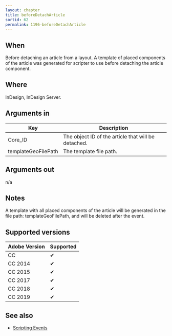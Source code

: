 ```yaml
---
layout: chapter
title: beforeDetachArticle
sortid: 62
permalink: 1196-beforeDetachArticle
---
```


## When 
Before detaching an article from a layout. A template of placed components of the article was generated
for scripter to use before detaching the article component.

## Where 
InDesign, InDesign Server.

## Arguments in 
|Key |Description|
|----|-----------|
|Core_ID |The object ID of the article that will be detached.|
|templateGeoFilePath |The template file path.|

## Arguments out 
n/a

## Notes 
A template with all placed components of the article will be generated in the file path: templateGeoFilePath, and will be deleted after the event.

## Supported versions

| Adobe Version | Supported |
|---------------|-----------|
| CC            | ✔         |
| CC 2014       | ✔         |
| CC 2015       | ✔         |
| CC 2017       | ✔         |
| CC 2018       | ✔         |
| CC 2019       | ✔         |

## See also
* [Scripting Events](../../ScriptingEvents/index.md)